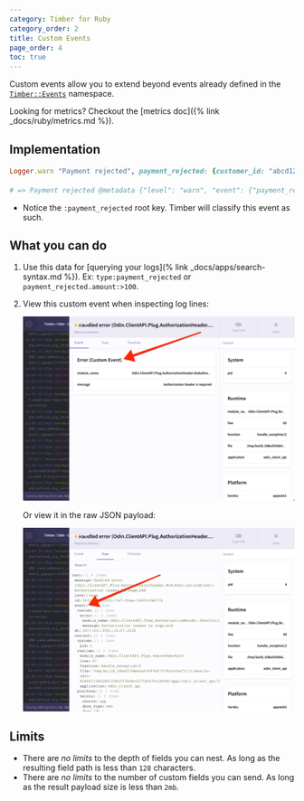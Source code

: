 ```yaml
---
category: Timber for Ruby
category_order: 2
title: Custom Events
page_order: 4
toc: true
---
```


Custom events allow you to extend beyond events already defined in
the [`Timber::Events`](https://github.com/timberio/timber-ruby/tree/master/lib/timber/events) namespace.

Looking for metrics? Checkout the [metrics doc]({% link _docs/ruby/metrics.md %}).


## Implementation

```ruby
Logger.warn "Payment rejected", payment_rejected: {customer_id: "abcd1234", amount: 100, reason: "Card expired"}

# => Payment rejected @metadata {"level": "warn", "event": {"payment_rejected": {"customer_id": "abcd1234", "amount": 100, "reason": "Card expired"}}, "context": {...}}
```

* Notice the `:payment_rejected` root key. Timber will classify this event as such.


## What you can do

1. Use this data for [querying your logs](% link _docs/apps/search-syntax.md %}). Ex: `type:payment_rejected` or `payment_rejected.amount:>100`.
2. View this custom event when inspecting log lines:

   ![Event panels](/assets/img/docs/event-panel.png)

   Or view it in the raw JSON payload:

   ![Event raw](/assets/img/docs/event-raw.png)


## Limits

* There are *no limits* to the depth of fields you can nest. As long as the resulting field path is less than `128` characters.
* There are *no limits* to the number of custom fields you can send. As long as the result payload size is less than `2mb`.